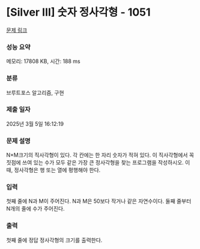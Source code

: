 # [Silver III] 숫자 정사각형 - 1051 

[문제 링크](https://www.acmicpc.net/problem/1051) 

### 성능 요약

메모리: 17808 KB, 시간: 188 ms

### 분류

브루트포스 알고리즘, 구현

### 제출 일자

2025년 3월 5일 16:12:19

### 문제 설명

<p style="user-select: auto !important;">N×M크기의 직사각형이 있다. 각 칸에는 한 자리 숫자가 적혀 있다. 이 직사각형에서 꼭짓점에 쓰여 있는 수가 모두 같은 가장 큰 정사각형을 찾는 프로그램을 작성하시오. 이때, 정사각형은 행 또는 열에 평행해야 한다.</p>

### 입력 

 <p style="user-select: auto !important;">첫째 줄에 N과 M이 주어진다. N과 M은 50보다 작거나 같은 자연수이다. 둘째 줄부터 N개의 줄에 수가 주어진다.</p>

### 출력 

 <p style="user-select: auto !important;">첫째 줄에 정답 정사각형의 크기를 출력한다.</p>

